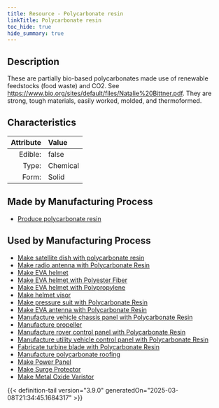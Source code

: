 ```yaml
---
title: Resource - Polycarbonate resin
linkTitle: Polycarbonate resin
toc_hide: true
hide_summary: true
---
```

<!-- This is generated by the MarsSim HelpGenertor, do not edit. -->

## Description
 &#10;&#9;&#9;These are partially bio-based&#10;&#9;&#9;polycarbonates made use of renewable feedstocks (food waste) and CO2. See&#10;&#9;&#9;https://www.bio.org/sites/default/files/Natalie%20Bittner.pdf. They&#10;&#9;&#9;are strong, tough materials, easily worked, molded, and thermoformed.

## Characteristics

| Attribute      | Value |
|--------:|:------|
|Edible:|false|
|Type:|Chemical|
|Form:|Solid|
 
## Made by Manufacturing Process

- [Produce polycarbonate resin](/docs/definitions/process/produce-polycarbonate-resin)

## Used by Manufacturing Process

- [Make satellite dish with polycarbonate resin](/docs/definitions/process/make-satellite-dish-with-polycarbonate-resin)
- [Make radio antenna with Polycarbonate Resin](/docs/definitions/process/make-radio-antenna-with-polycarbonate-resin)
- [Make EVA helmet](/docs/definitions/process/make-eva-helmet)
- [Make EVA helmet with Polyester Fiber](/docs/definitions/process/make-eva-helmet-with-polyester-fiber)
- [Make EVA helmet with Polypropylene](/docs/definitions/process/make-eva-helmet-with-polypropylene)
- [Make helmet visor](/docs/definitions/process/make-helmet-visor)
- [Make pressure suit with Polycarbonate Resin](/docs/definitions/process/make-pressure-suit-with-polycarbonate-resin)
- [Make EVA antenna with Polycarbonate Resin](/docs/definitions/process/make-eva-antenna-with-polycarbonate-resin)
- [Manufacture vehicle chassis panel with Polycarbonate Resin](/docs/definitions/process/manufacture-vehicle-chassis-panel-with-polycarbonate-resin)
- [Manufacture propeller](/docs/definitions/process/manufacture-propeller)
- [Manufacture rover control panel with Polycarbonate Resin](/docs/definitions/process/manufacture-rover-control-panel-with-polycarbonate-resin)
- [Manufacture utility vehicle control panel with Polycarbonate Resin](/docs/definitions/process/manufacture-utility-vehicle-control-panel-with-polycarbonate-resin)
- [Fabricate turbine blade with Polycarbonate Resin](/docs/definitions/process/fabricate-turbine-blade-with-polycarbonate-resin)
- [Manufacture polycarbonate roofing](/docs/definitions/process/manufacture-polycarbonate-roofing)
- [Make Power Panel](/docs/definitions/process/make-power-panel)
- [Make Surge Protector](/docs/definitions/process/make-surge-protector)
- [Make Metal Oxide Varistor](/docs/definitions/process/make-metal-oxide-varistor)


    


{{< definition-tail version="3.9.0" generatedOn="2025-03-08T21:34:45.1684317" >}}


